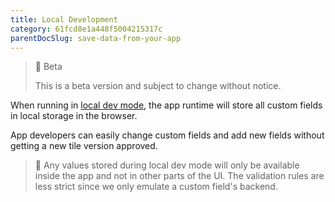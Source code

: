 ```yaml
---
title: Local Development
category: 61fcd8e1a448f5004215317c
parentDocSlug: save-data-from-your-app
---
```


> 🚧 Beta
> 
> This is a beta version and subject to change without notice.

When running in [local dev mode](getting-started#5-run-the-tile), the app runtime will store all custom fields in local storage in the browser.

App developers can easily change custom fields and add new fields without getting a new tile version approved.

> 📌 Any values stored during local dev mode will only be available inside the app and not in other parts of the UI. The validation rules are less strict since we only emulate a custom field's backend.
